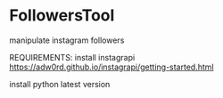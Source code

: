 # FollowersTool
 manipulate instagram followers

REQUIREMENTS:
install instagrapi
https://adw0rd.github.io/instagrapi/getting-started.html

install python latest version
